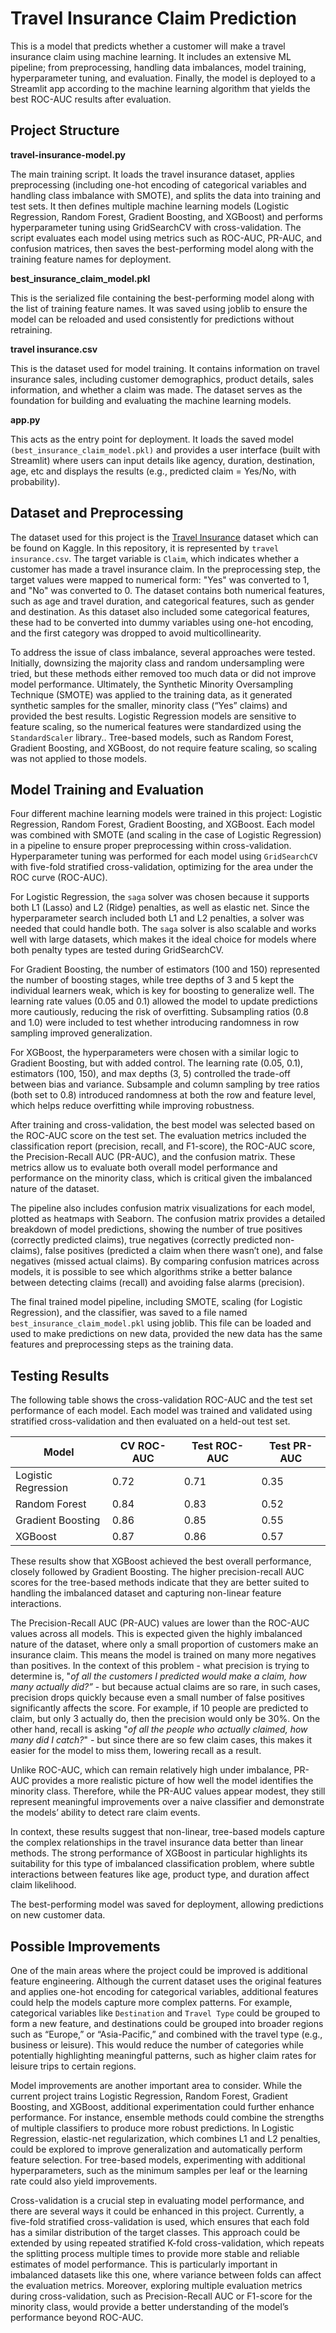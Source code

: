 # Travel Insurance Claim Prediction

This is a model that predicts whether a customer will make a travel insurance claim using machine learning. It includes an extensive ML pipeline; from preprocessing, handling data imbalances, model training, hyperparameter tuning, and evaluation. Finally, the model is deployed to a Streamlit app according to the machine learning algorithm that yields the best ROC-AUC results after evaluation. 

## Project Structure

**travel-insurance-model.py**

The main training script. It loads the travel insurance dataset, applies preprocessing (including one-hot encoding of categorical variables and handling class imbalance with SMOTE), and splits the data into training and test sets. It then defines multiple machine learning models (Logistic Regression, Random Forest, Gradient Boosting, and XGBoost) and performs hyperparameter tuning using GridSearchCV with cross-validation. The script evaluates each model using metrics such as ROC-AUC, PR-AUC, and confusion matrices, then saves the best-performing model along with the training feature names for deployment.

**best_insurance_claim_model.pkl**

This is the serialized file containing the best-performing model along with the list of training feature names. It was saved using joblib to ensure the model can be reloaded and used consistently for predictions without retraining.

**travel insurance.csv**

This is the dataset used for model training. It contains information on travel insurance sales, including customer demographics, product details, sales information, and whether a claim was made. The dataset serves as the foundation for building and evaluating the machine learning models.

**app.py**

This acts as the entry point for deployment. It loads the saved model `(best_insurance_claim_model.pkl)` and provides a user interface (built with Streamlit) where users can input details like agency, duration, destination, age, etc and displays the results (e.g., predicted claim = Yes/No, with probability). 

## Dataset and Preprocessing

The dataset used for this project is the [Travel Insurance](https://www.kaggle.com/datasets/mhdzahier/travel-insurance) dataset which can be found on Kaggle. In this repository, it is represented by `travel insurance.csv`. The target variable is `Claim`, which indicates whether a customer has made a travel insurance claim. In the preprocessing step, the target values were mapped to numerical form: "Yes" was converted to 1, and "No" was converted to 0. The dataset contains both numerical features, such as age and travel duration, and categorical features, such as gender and destination. As this dataset also included some categorical features, these had to be converted into dummy variables using one-hot encoding, and the first category was dropped to avoid multicollinearity. 

To address the issue of class imbalance, several approaches were tested. Initially, downsizing the majority class and random undersampling were tried, but these methods either removed too much data or did not improve model performance. Ultimately, the Synthetic Minority Oversampling Technique (SMOTE) was applied to the training data, as it generated synthetic samples for the smaller, minority class (“Yes” claims) and provided the best results. Logistic Regression models are sensitive to feature scaling, so the numerical features were standardized using the `StandardScaler` library.. Tree-based models, such as Random Forest, Gradient Boosting, and XGBoost, do not require feature scaling, so scaling was not applied to those models.



## Model Training and Evaluation

Four different machine learning models were trained in this project: Logistic Regression, Random Forest, Gradient Boosting, and XGBoost. Each model was combined with SMOTE (and scaling in the case of Logistic Regression) in a pipeline to ensure proper preprocessing within cross-validation. Hyperparameter tuning was performed for each model using `GridSearchCV` with five-fold stratified cross-validation, optimizing for the area under the ROC curve (ROC-AUC).

For Logistic Regression, the `saga` solver was chosen because it supports both L1 (Lasso) and L2 (Ridge) penalties, as well as elastic net. Since the hyperparameter search included both L1 and L2 penalties, a solver was needed that could handle both. The `saga` solver is also scalable and works well with large datasets, which makes it the ideal choice for models where both penalty types are tested during GridSearchCV.

For Gradient Boosting, the number of estimators (100 and 150) represented the number of boosting stages, while tree depths of 3 and 5 kept the individual learners weak, which is key for boosting to generalize well. The learning rate values (0.05 and 0.1) allowed the model to update predictions more cautiously, reducing the risk of overfitting. Subsampling ratios (0.8 and 1.0) were included to test whether introducing randomness in row sampling improved generalization.

For XGBoost, the hyperparameters were chosen with a similar logic to Gradient Boosting, but with added control. The learning rate (0.05, 0.1), estimators (100, 150), and max depths (3, 5) controlled the trade-off between bias and variance. Subsample and column sampling by tree ratios (both set to 0.8) introduced randomness at both the row and feature level, which helps reduce overfitting while improving robustness.

After training and cross-validation, the best model was selected based on the ROC-AUC score on the test set. The evaluation metrics included the classification report (precision, recall, and F1-score), the ROC-AUC score, the Precision-Recall AUC (PR-AUC), and the confusion matrix. These metrics allow us to evaluate both overall model performance and performance on the minority class, which is critical given the imbalanced nature of the dataset.

The pipeline also includes confusion matrix visualizations for each model, plotted as heatmaps with Seaborn. The confusion matrix provides a detailed breakdown of model predictions, showing the number of true positives (correctly predicted claims), true negatives (correctly predicted non-claims), false positives (predicted a claim when there wasn’t one), and false negatives (missed actual claims). By comparing confusion matrices across models, it is possible to see which algorithms strike a better balance between detecting claims (recall) and avoiding false alarms (precision).

The final trained model pipeline, including SMOTE, scaling (for Logistic Regression), and the classifier, was saved to a file named `best_insurance_claim_model.pkl` using joblib. This file can be loaded and used to make predictions on new data, provided the new data has the same features and preprocessing steps as the training data.

## Testing Results

The following table shows the cross-validation ROC-AUC and the test set performance of each model. Each model was trained and validated using stratified cross-validation and then evaluated on a held-out test set.

| Model               | CV ROC-AUC | Test ROC-AUC | Test PR-AUC |
|----------------------|------------|--------------|-------------|
| Logistic Regression  | 0.72       | 0.71         | 0.35        |
| Random Forest        | 0.84       | 0.83         | 0.52        |
| Gradient Boosting    | 0.86       | 0.85         | 0.55        |
| XGBoost              | 0.87       | 0.86         | 0.57        |

These results show that XGBoost achieved the best overall performance, closely followed by Gradient Boosting. The higher precision-recall AUC scores for the tree-based methods indicate that they are better suited to handling the imbalanced dataset and capturing non-linear feature interactions. 

The Precision-Recall AUC (PR-AUC) values are lower than the ROC-AUC values across all models. This is expected given the highly imbalanced nature of the dataset, where only a small proportion of customers make an insurance claim. This means the model is trained on many more negatives than positives. In the context of this problem - what precision is trying to determine is, "_of all the customers I predicted would make a claim, how many actually did?”_ - but because actual claims are so rare, in such cases, precision drops quickly because even a small number of false positives significantly affects the score. For example, if 10 people are predicted to claim, but only 3 actually do, then the precision would only be 30%. On the other hand, recall is asking "_of all the people who actually claimed, how many did I catch?_" - but since there are so few claim cases, this makes it easier for the model to miss them, lowering recall as a result.

Unlike ROC-AUC, which can remain relatively high under imbalance, PR-AUC provides a more realistic picture of how well the model identifies the minority class. Therefore, while the PR-AUC values appear modest, they still represent meaningful improvements over a naive classifier and demonstrate the models’ ability to detect rare claim events.

In context, these results suggest that non-linear, tree-based models capture the complex relationships in the travel insurance data better than linear methods. The strong performance of XGBoost in particular highlights its suitability for this type of imbalanced classification problem, where subtle interactions between features like age, product type, and duration affect claim likelihood.

The best-performing model was saved for deployment, allowing predictions on new customer data.

## Possible Improvements

One of the main areas where the project could be improved is additional feature engineering. Although the current dataset uses the original features and applies one-hot encoding for categorical variables, additional features could help the models capture more complex patterns. For example, categorical variables like `Destination` and `Travel Type` could be grouped to form a new feature, and destinations could be grouped into broader regions such as “Europe,” or “Asia-Pacific,” and combined with the travel type (e.g., business or leisure). This would reduce the number of categories while potentially highlighting meaningful patterns, such as higher claim rates for leisure trips to certain regions.

Model improvements are another important area to consider. While the current project trains Logistic Regression, Random Forest, Gradient Boosting, and XGBoost, additional experimentation could further enhance performance. For instance, ensemble methods could combine the strengths of multiple classifiers to produce more robust predictions. In Logistic Regression, elastic-net regularization, which combines L1 and L2 penalties, could be explored to improve generalization and automatically perform feature selection. For tree-based models, experimenting with additional hyperparameters, such as the minimum samples per leaf or the learning rate could also yield improvements. 

Cross-validation is a crucial step in evaluating model performance, and there are several ways it could be enhanced in this project. Currently, a five-fold stratified cross-validation is used, which ensures that each fold has a similar distribution of the target classes. This approach could be extended by using repeated stratified K-fold cross-validation, which repeats the splitting process multiple times to provide more stable and reliable estimates of model performance. This is particularly important in imbalanced datasets like this one, where variance between folds can affect the evaluation metrics. Moreover, exploring multiple evaluation metrics during cross-validation, such as Precision-Recall AUC or F1-score for the minority class, would provide a better understanding of the model’s performance beyond ROC-AUC.



